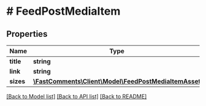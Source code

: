 # # FeedPostMediaItem

## Properties

Name | Type | Description | Notes
------------ | ------------- | ------------- | -------------
**title** | **string** |  | [optional]
**link** | **string** |  | [optional]
**sizes** | [**\FastComments\Client\Model\FeedPostMediaItemAsset**](FeedPostMediaItemAsset.md) |  | [optional]

[[Back to Model list]](../../README.md#models) [[Back to API list]](../../README.md#endpoints) [[Back to README]](../../README.md)
